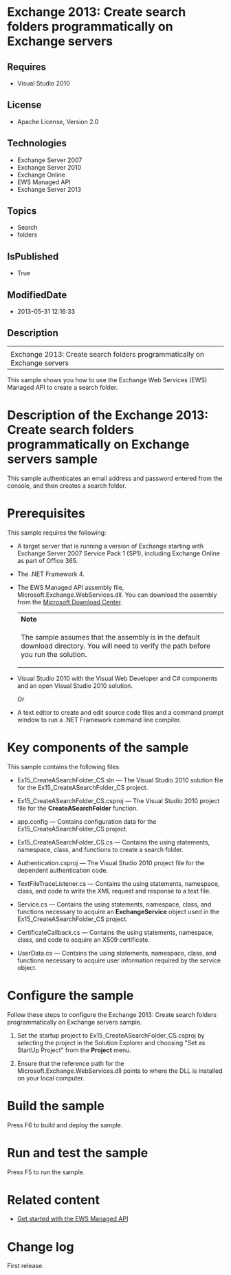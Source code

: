# Exchange 2013: Create search folders programmatically on Exchange servers
## Requires
* Visual Studio 2010
## License
* Apache License, Version 2.0
## Technologies
* Exchange Server 2007
* Exchange Server 2010
* Exchange Online
* EWS Managed API
* Exchange Server 2013
## Topics
* Search
* folders
## IsPublished
* True
## ModifiedDate
* 2013-05-31 12:16:33
## Description

<div id="header">
<table id="bottomTable" cellpadding="0" cellspacing="0">
<tbody>
<tr id="headerTableRow1">
<td align="left"><span id="runningHeaderText"></span></td>
</tr>
<tr id="headerTableRow2">
<td align="left"><span id="nsrTitle">Exchange 2013: Create search folders programmatically on Exchange servers</span>
</td>
</tr>
</tbody>
</table>
</div>
<div id="mainSection">
<div id="mainBody">
<p></p>
<div>
<p>This sample shows you how to use the Exchange Web Services (EWS) Managed API to create a search folder.</p>
</div>
<h1>Description of the Exchange 2013: Create search folders programmatically on Exchange servers sample</h1>
<div id="sectionSection0" name="collapseableSection">
<p>This sample authenticates an email address and password entered from the console, and then creates a search folder.</p>
</div>
<h1>Prerequisites</h1>
<div id="sectionSection1" name="collapseableSection">
<p>This sample requires the following:</p>
<ul>
<li>
<p>A target server that is running a version of Exchange starting with Exchange Server 2007 Service Pack 1 (SP1), including Exchange Online as part of Office 365.</p>
</li><li>
<p>The .NET Framework 4.</p>
</li><li>
<p>The EWS Managed API assembly file, Microsoft.Exchange.WebServices.dll. You can download the assembly from the
<a href="http://go.microsoft.com/fwlink/?LinkID=255472" target="_blank">Microsoft Download Center</a>.</p>
<div>
<table width="100%" cellspacing="0" cellpadding="0">
<tbody>
<tr>
<th align="left"><b>Note</b> </th>
</tr>
<tr>
<td>
<p>The sample assumes that the assembly is in the default download directory. You will need to verify the path before you run the solution.</p>
</td>
</tr>
</tbody>
</table>
</div>
</li><li>
<p>Visual Studio 2010 with the Visual Web Developer and C# components and an open Visual Studio 2010 solution.</p>
<p>Or</p>
</li><li>
<p>A text editor to create and edit source code files and a command prompt window to run a .NET Framework command line compiler.</p>
</li></ul>
</div>
<h1>Key components of the sample</h1>
<div id="sectionSection2" name="collapseableSection">
<p>This sample contains the following files:</p>
<ul>
<li>
<p>Ex15_CreateASearchFolder_CS.sln — The Visual Studio 2010 solution file for the Ex15_CreateASearchFolder_CS project.</p>
</li><li>
<p>Ex15_CreateASearchFolder_CS.csproj — The Visual Studio 2010 project file for the
<b>CreateASearchFolder</b> function.</p>
</li><li>
<p>app.config — Contains configuration data for the Ex15_CreateASearchFolder_CS project.</p>
</li><li>
<p>Ex15_CreateASearchFolder_CS.cs — Contains the using statements, namespace, class, and functions to create a search folder.</p>
</li><li>
<p>Authentication.csproj — The Visual Studio 2010 project file for the dependent authentication code.</p>
</li><li>
<p>TextFileTraceListener.cs — Contains the using statements, namespace, class, and code to write the XML request and response to a text file.</p>
</li><li>
<p>Service.cs — Contains the using statements, namespace, class, and functions necessary to acquire an
<b>ExchangeService</b> object used in the Ex15_CreateASearchFolder_CS project.</p>
</li><li>
<p>CertificateCallback.cs — Contains the using statements, namespace, class, and code to acquire an X509 certificate.</p>
</li><li>
<p>UserData.cs — Contains the using statements, namespace, class, and functions necessary to acquire user information required by the service object.</p>
</li></ul>
</div>
<h1>Configure the sample</h1>
<div id="sectionSection3" name="collapseableSection">
<p>Follow these steps to configure the Exchange 2013: Create search folders programmatically on Exchange servers sample.</p>
<ol>
<li>
<p>Set the startup project to Ex15_CreateASearchFolder_CS.csproj by selecting the project in the Solution Explorer and choosing &quot;Set as StartUp Project&quot; from the
<b><span class="ui">Project</span></b> menu.</p>
</li><li>
<p>Ensure that the reference path for the Microsoft.Exchange.WebServices.dll points to where the DLL is installed on your local computer.</p>
</li></ol>
<p></p>
</div>
<h1>Build the sample</h1>
<div id="sectionSection4" name="collapseableSection">
<p>Press F6 to build and deploy the sample.</p>
</div>
<h1>Run and test the sample</h1>
<div id="sectionSection5" name="collapseableSection">
<p>Press F5 to run the sample.</p>
</div>
<h1>Related content</h1>
<div id="sectionSection6" name="collapseableSection">
<ul>
<li>
<p><a href="http://go.microsoft.com/fwlink/?LinkId=301827" target="_blank">Get started with the EWS Managed API</a>
</p>
</li></ul>
<p></p>
</div>
<h1>Change log</h1>
<div id="sectionSection7" name="collapseableSection">
<p>First release.</p>
</div>
</div>
</div>
